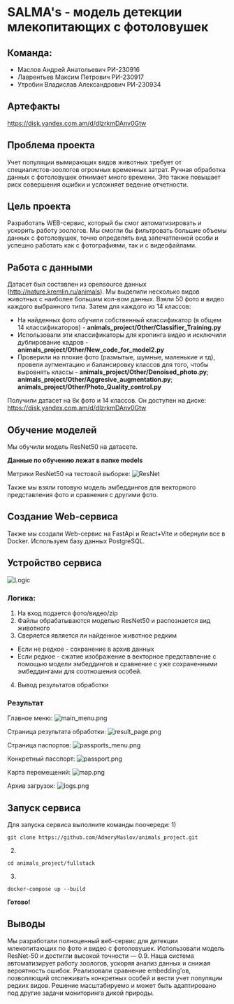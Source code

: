 # SALMA's - модель детекции млекопитающих с фотоловушек


## Команда: 

- Маслов Андрей Анатольевич РИ-230916
- Лаврентьев Максим Петрович РИ-230917
- Утробин Владислав Александрович РИ-230934

## Артефакты
https://disk.yandex.com.am/d/dlzrkmDAnv0Gtw

## Проблема проекта

Учет популяции вымирающих видов животных требует от специалистов-зоологов огромных временных затрат. Ручная обработка данных с фотоловушек отнимает много времени. Это также повышает риск совершения ошибки и усложняет ведение отчетности.


## Цель проекта

Разработать WEB-сервис, который бы смог автоматизировать и ускорить работу зоологов.
Мы смогли бы фильтровать большие объемы данных с фотоловушек, точно определять вид запечатленной особи и успешно работать как с фотографиями, так и с видеофайлами.


## Работа с данными

Датасет был составлен из opensource данных (http://nature.kremlin.ru/animals). Мы выделили несколько видов животных с наиболее большим кол-вом данных. Взяли 50 фото и видео каждого выбранного типа. Затем для каждого из 14 классов:
- На найденных фото обучили собственный классификатор (в общем 14 классификаторов) - **animals_project/Other/Classifier_Training.py**
- Использовали эти классификаторы для кропинга видео и исключили дублирование кадров - **animals_project/Other/New_code_for_model2.py**
- Проверили на плохие фото (размытые, шумные, маленькие и тд), провели аугментацию и балансировку классов для того, чтобы выровнять классы - **animals_project/Other/Denoised_photo.py**; **animals_project/Other/Aggresive_augmentation.py**; **animals_project/Other/Photo_Quality_control.py**

Получили датасет на 8к фото и 14 классов. Он доступен на диске: https://disk.yandex.com.am/d/dlzrkmDAnv0Gtw


## Обучение моделей

Мы обучили модель ResNet50 на датасете.

**Данные по обучению лежат в папке models**

Метрики ResNet50 на тестовой выборке:
![ResNet](models/resnet50_/resnet.png)

Также мы взяли готовую модель эмбеддингов для векторного представления фото и сравнения с другими фото.

## Создание Web-сервиса
Также мы создали Web-сервис на FastApi и React+Vite и обернули все в Docker. Используем базу данных PostgreSQL.

## Устройство сервиса

![Logic](photo_for_README/logic_.png)

### Логика:

1) На вход подается фото/видео/zip
2) Файлы обрабатываются моделью ResNet50 и распознается вид животного
3) Сверяется является ли найденное животное редким
 - Если не редкое - сохранение в архив данных
 - Если редкое - сжатие изображение в векторное представление с помощью модели эмбеддингов и сравнение с уже сохраненными эмбеддингами для соотношения особей.
4) Вывод результатов обработки

### Результат

Главное меню:
![main_menu.png](photo_for_README/main_menu.png)

Страница результата обработки:
![result_page.png](photo_for_README/result_page.png)

Страница паспортов:
![passports_menu.png](photo_for_README/passports_menu.png)

Конкретный пасспорт:
![passport.png](photo_for_README/passport.png)

Карта перемещений:
![map.png](photo_for_README/map.png)

Архив загрузок:
![logs.png](photo_for_README/logs.png)

## Запуск сервиса

Для запуска сервиса выполните команды поочереди:
1)
```
git clone https://github.com/AdneryMaslov/animals_project.git
```
2)
```
cd animals_project/fullstack
```
3)
```
docker-compose up --build
```
**Готово!**

## Выводы
Мы разработали полноценный веб-сервис для детекции млекопитающих по фото и видео с фотоловушек. 
Использовали модель ResNet-50 и достигли высокой точности — 0.9. 
Наша система автоматизирует работу зоологов, ускоряя анализ данных и снижая вероятность ошибок.
Реализовали сравнение embedding’ов, позволяющий отслеживать конкретных особей и вести учет популяции редких видов.
Решение масштабируемо и может быть адаптировано под другие задачи мониторинга дикой природы.

